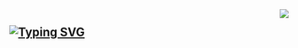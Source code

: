 <img align="right" src="https://count.getloli.com/get/@:Mozcy?theme=asoul">

## [![Typing SVG](https://readme-typing-svg.demolab.com?font=Fira+Code&pause=1000&width=435&height=30&lines=Hi%EF%BC%81I'm+Mozcy%2C++Glad+You+Visited+My+Homepage)]()

